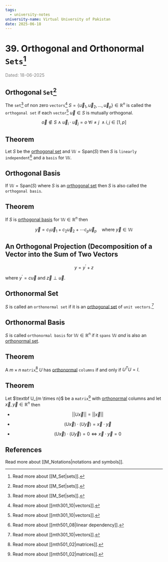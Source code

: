 ```yaml
---
tags:
  - university-notes
university-name: Virtual University of Pakistan
date: 2025-06-18
---
```


# 39. Orthogonal and Orthonormal `Sets`[^1]

<span style="color: gray;">Dated: 18-06-2025</span>

## Orthogonal `Set`[^1]

The `set`[^1] of non zero `vectors`[^2] $S = \{\vec u_1, \vec u_2, \ldots, \vec u_p\} \in \mathbb R^n$ is called the `orthogonal set` if each `vector`[^2] $\vec u \in S$ is mutually orthogonal.

$$\vec o \notin S \ \land \ \vec u_i \cdot \vec u_j = o \ \forall i \ne j \ \land i, j \in [1, p] $$

## Theorem

Let $S$ be the [orthogonal set](#orthogonal-set) and $\mathbb W = \text{Span}(S)$ then $S$ is `linearly independent`[^3] and a `basis` for $\mathbb W$.

## Orthogonal Basis

If $\mathbb W = \text{Span}(S)$ where $S$ is an [orthogonal set](#orthogonal-set) then $S$ is also called the `orthogonal basis`.

## Theorem

If $S$ is [orthogonal basis](#orthogonal-basis) for $\mathbb W \in \mathbb R^n$ then  

$$\vec y = c_1 \vec u_1 + c_2 \vec u_2 + \cdots c_p \vec u_p \quad \text{where } \vec y \in \mathbb W$$

## An Orthogonal Projection (Decomposition of a Vector into the Sum of Two Vectors

$$y = y^\prime + z$$

where $y^\prime = c \vec u$ and $\vec z \perp \vec u$.

## Orthonormal Set

$S$ is called an `orthonormal set` if it is an [orthogonal set](#orthogonal-set) of `unit vectors`.[^2]

## Orthonormal Basis

$S$ is called `orthonormal basis` for $\mathbb W \in \mathbb R^n$ if it `spans` $\mathbb W$ _and_ is also an [orthonormal set](#orthonormal-set).

## Theorem

A $m \times n$ `matrix`[^4] $U$ has [orthonormal](#orthonormal-set) `columns` if and only if $U^T U = I$.

## Theorem

Let $\textbf U_{m \times n}$ be a `matrix`[^4] with [orthonormal](#orthonormal-set) columns and let $\vec x, \vec y \in \mathbb R^n$ then

- $$||U \vec x|| = ||\vec x||$$

- $$(U \vec x) \cdot (U \vec y) = \vec x \cdot \vec y$$

- $$(U \vec x) \cdot (U \vec y) = 0 \iff \vec x \cdot \vec y = 0$$

## References

Read more about [[M_Notations|notations and symbols]].

[^1]: Read more about [[M_Set|sets]].
[^2]: Read more about [[mth301_10|vectors]].
[^3]: Read more about [[mth501_08|linear dependency]].
[^4]: Read more about [[mth501_02|matrices]].